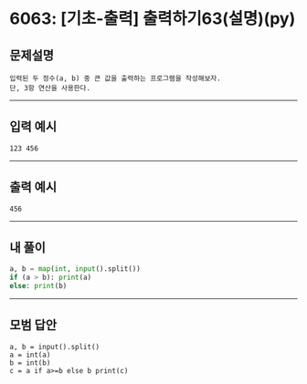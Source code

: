 # 6063: [기초-출력] 출력하기63(설명)(py)
## 문제설명
```
입력된 두 정수(a, b) 중 큰 값을 출력하는 프로그램을 작성해보자.
단, 3항 연산을 사용한다.
```
***
## 입력 예시
~~~
123 456
~~~
***
## 출력 예시
~~~
456
~~~
***
## 내 풀이
```python
a, b = map(int, input().split()) 
if (a > b): print(a) 
else: print(b)

````
***
## 모범 답안
~~~pyhton
a, b = input().split() 
a = int(a) 
b = int(b) 
c = a if a>=b else b print(c)

~~~